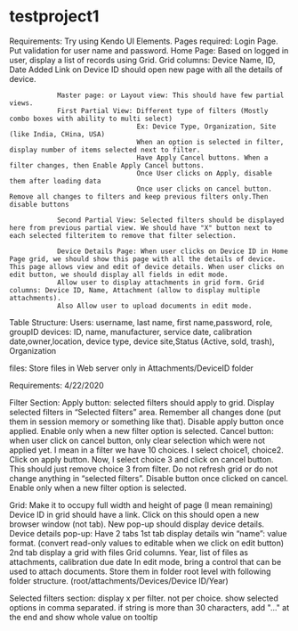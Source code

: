 # testproject1

Requirements: Try using Kendo UI Elements.
Pages required: Login Page. Put validation for user name and password.
                Home Page: Based on logged in user, display a list of records using Grid.
                           Grid columns: Device Name, ID, Date Added
                           Link on Device ID should open new page with all the details of device.
                           
                Master page: or Layout view: This should have few partial views. 
                First Partial View: Different type of filters (Mostly combo boxes with ability to multi select)
                                    Ex: Device Type, Organization, Site (like India, CHina, USA)
                                    When an option is selected in filter, display number of items selected next to filter.
                                    Have Apply Cancel buttons. When a filter changes, then Enable Apply Cancel buttons.
                                    Once User clicks on Apply, disable them after loading data
                                    Once user clicks on cancel button. Remove all changes to filters and keep previous filters only.Then disable buttons
                                    
                Second Partial View: Selected filters should be displayed here from previous partial view. We should have "X" button next to each selected filteritem to remove that filter selection.
                
                Device Details Page: When user clicks on Device ID in Home Page grid, we should show this page with all the details of device. This page allows view and edit of device details. When user clicks on edit button, we should display all fields in edit mode.
                Allow user to display attachments in grid form. Grid columns: Device ID, Name, Attachment (allow to display multiple attachments).
                Also Allow user to upload documents in edit mode.
                
 Table Structure:
 Users: username, last name, first name,password, role, groupID
 devices: ID, name, manufacturer, service date, calibration date,owner,location, device type, device site,Status (Active, sold, trash), Organization
 
  files: Store files in Web server only in Attachments/DeviceID folder
 
 
 Requirements: 4/22/2020

Filter Section: 
      Apply button: selected filters should apply to grid. Display selected filters in “Selected filters” area.
                                Remember all changes done (put them in session memory or something like that).
Disable apply button once applied. Enable only when a new filter option is selected.
      Cancel button: when user click on cancel button, only clear selection which were not applied yet.
                                 I mean in a filter we have 10 choices. I select choice1, choice2. Click on apply button.
                                Now, I select choice 3 and click on cancel button. This should just remove choice 3 from filter. Do not refresh grid or do not change anything in “selected filters”.
 Disable button once clicked on cancel. Enable only when a new filter option is selected.

Grid: Make it to occupy full width and height of page (I mean remaining)
           Device ID in grid should have a link. Click on this should open a new browser window (not tab).
          New pop-up should display device details.
Device details pop-up:
             Have 2 tabs
             1st tab display details win  “name”: value  format. (convert read-only values to editable when we click on edit button)
             2nd tab display a grid with files
                           Grid columns.  Year, list of files as attachments, calibration due date
                           In edit mode, bring a control that can be used to attach documents. Store them in folder root level with following folder structure. (root/attachments/Devices/Device ID/Year)


Selected filters section: display x per filter. not per choice. show selected options in comma separated. if string is more than 30 characters, add "..." at the end and show whole value on tooltip
